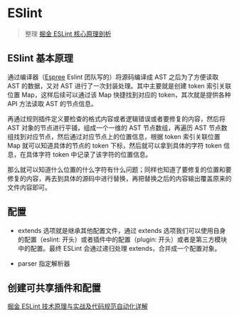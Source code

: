 # ESlint

> 整理 [掘金 ESLint 核心原理剖析](https://juejin.cn/post/7153659360177029150)

## ESlint 基本原理

通过编译器（[Espree](https://github.com/eslint/espree) Eslint 团队写的）将源码编译成 AST 之后为了方便读取 AST 的数据，又对 AST 进行了一次封装处理。其中主要就是创建 token 索引关联位置 Map，这样后续可以通过该 Map 快捷找到对应的 token，其次就是提供各种 API 方法读取 AST 的节点信息。

再通过规则插件定义要检查的格式内容或者逻辑错误或者要修复的内容，然后将 AST 对象的节点进行平铺，组成一个一维的 AST 节点数组，再遍历 AST 节点数组找到对应节点，然后通过对应节点上的位置信息，根据 token 索引关联位置 Map 就可以知道具体的节点的 token 下标，然后就可以拿到具体的字符 token 信息，在具体字符 token 中记录了该字符的位置信息。

那么就可以知道什么位置的什么字符有什么问题；同样也知道了要修复的位置和要修复的内容，再去到具体的源码中进行替换，再把替换之后的内容输出覆盖原来的文件内容即可。

## 配置

- extends 选项就是继承其他配置文件，通过 extends 选项我们可以使用自身的配置（eslint: 开头）或者插件中的配置（plugin: 开头）或者是第三方模块中的配置。最终 ESLint 会通过递归处理 extends，合并成一个配置对象。

- parser 指定解析器

## 创建可共享插件和配置

[掘金 ESLint 技术原理与实战及代码规范自动化详解](https://juejin.cn/post/7157743898939359262)
